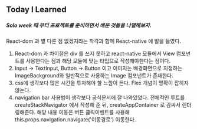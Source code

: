 

## Today I Learned



##### Solo week 때 부터 프로젝트를 준비하면서 배운 것들을 나열해보자.

React-dom 과 별 다른 점 없겠지라는 착각과 함께 React-native 에 발을 들였다.



1. React-dom 과 차이점은 div 를 쓰지 못하고 react-native 모듈에서 View 컴포넌트를 사용한다는 점과 해당 모듈에 맞는 타입으로 작성해야한다는 점이다.
2. Input -> TextInput,  Button -> Button 이고 이미지는 배경화면으로 지정하는 ImageBackground와 일반적으로 사용하는 Image 컴포넌트가 존재한다.
3. css에 생각보다 많은 시간을 투자해야 할 느낌이 든다. Flex 개념이 명확이 잡히지 않는다.
4. navigation bar 사용법이 생각보다 공식문서에 잘 나와있었다. 전체적인 루트를 createStackNavigator 에서 작성해 준 뒤, createAppContainer 로 감싸서 렌더링해준다. 해당 내용 이동은 버튼 클릭이벤트를 사용해 this.props.navigation.navigate('이동경로') 이동한다.


